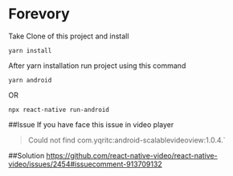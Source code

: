 # Forevory

<!-- Here goes your content -->
<!-- To learn markdown see
https://stackedit.io/
https://markdownlivepreview.com/
https://dillinger.io/ -->

Take Clone of this project and install

`yarn install`

After yarn installation run project using this command

`yarn android`

OR

`npx react-native run-android`

##Issue
If you have face this issue in video player

> Could not find com.yqritc:android-scalablevideoview:1.0.4.`

##Solution
https://github.com/react-native-video/react-native-video/issues/2454#issuecomment-913709132
